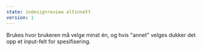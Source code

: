 ```yaml
---
state: indesignreview altinnett
version: 1
---
```


Brukes hvor brukeren må velge minst én, og hvis "annet" velges dukker det opp et input-felt for spesifisering.